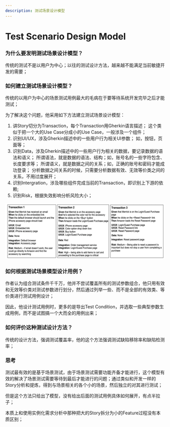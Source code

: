 ```yaml
---
description: 测试场景设计模型
---
```


# Test Scenario Design Model

### 为什么要发明测试场景设计模型？

传统的测试不是以用户为中心；以往的测试设计方法，越来越不能满足当前敏捷开发的需要；

### 如何建立测试场景设计模型？

传统的以用户为中心的场景测试用例最大的毛病在于要等待系统开发完毕之后才能测试；

为了解决这个问题，他采用如下方法建立测试场景设计模型：

1. 讲Story切分为Transaction，每个Transaction用Gherkin语言描述； 这个类似于把一个大的Use Case分成小的Use Case，一般涉及一个组件；
2. 识别UI/UX，涉及Gherkin描述中的一些用户行为相关UI参数； 如，按钮，页面等；
3. 识别Data，涉及Gherkin描述中的一些用户行为相关的数据，要记录数据的语法和语义； 所谓语法，就是数据的语法、结构；如，账号名的一些字符包含、长度要求等； 所谓语义，就是数据之间的关系；如，正确的账号和密码才能成功登录； 分析数据之间关系的时候，只需要分析数据有效、无效等价类之间的关系，不用过度展开；
4. 识别Intergration，涉及哪些组件完成当前的Transaction，即识别上下游的依赖;
5. 识别Risk，根据失效影响分析风险大小；

![](../../.gitbook/assets/image%20%28149%29.png)

### 如何根据测试场景模型设计用例？

作者认为组合测试条件千千万，他并不尝试覆盖所有的测试参数组合，他只用有效和无效等价类对测试参数进行划分，然后通过列举一些、而不是全部的有效类、等价类进行测试用例设计；

因此，他设计测试用例时，更多的是导出Test Condition，并选取一些典型参数生成用例，而不是试图搞一个大而全的用例出来；

### 如何评价这种测试设计方法？

传统的设计方法，强调测试覆盖率，他的这个方法强调测试缺陷移除率和缺陷检测率；

### 思考

测试最有效的是基于场景测试，由于场景测试需要功能齐备才能进行，这个模型有效的解决了场景测试需要等待到最后才能进行的问题；通过类似和开发一样的Story分析和提炼，得到与场景相关的各个小的场景，然后独立的对其进行测试；

但是这个方法只给出了模型，没有给出后面的测试用例具体如何展开，有点半拉子；

本质上和使用实例化需求分析中那种把大的Story拆分为小的Feature过程没有本质区别；



